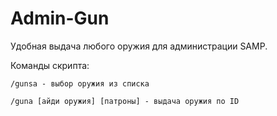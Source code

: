 # Admin-Gun
Удобная выдача любого оружия для администрации SAMP.

Команды скрипта:
```
/gunsa - выбор оружия из списка
```
```
/guna [айди оружия] [патроны] - выдача оружия по ID
```
